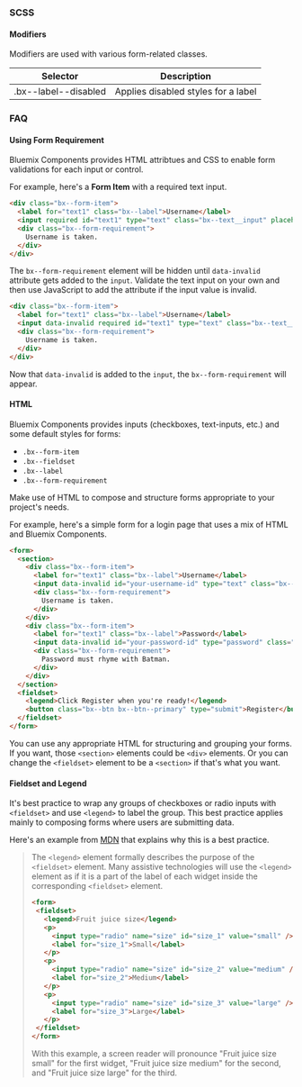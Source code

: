 ### SCSS

#### Modifiers

Modifiers are used with various form-related classes.

| Selector             | Description                         |
| -------------------- | ----------------------------------- |
| .bx--label--disabled | Applies disabled styles for a label |

### FAQ

#### Using Form Requirement

Bluemix Components provides HTML attribtues and CSS to enable form validations for each input or control.

For example, here's a **Form Item** with a required text input.

```html
<div class="bx--form-item">
  <label for="text1" class="bx--label">Username</label>
  <input required id="text1" type="text" class="bx--text__input" placeholder="Enter username here" />
  <div class="bx--form-requirement">
    Username is taken.
  </div>
</div>
```

The `bx--form-requirement` element will be hidden until `data-invalid` attribute gets added to the `input`.
Validate the text input on your own and then use JavaScript to add the attribute if the input value is invalid.

```html
<div class="bx--form-item">
  <label for="text1" class="bx--label">Username</label>
  <input data-invalid required id="text1" type="text" class="bx--text__input" placeholder="Enter username here" />
  <div class="bx--form-requirement">
    Username is taken.
  </div>
</div>
```

Now that `data-invalid` is added to the `input`, the `bx--form-requirement` will appear.

#### HTML

Bluemix Components provides inputs (checkboxes, text-inputs, etc.) and some default styles for forms:

* `.bx--form-item`
* `.bx--fieldset`
* `.bx--label`
* `.bx--form-requirement`

Make use of HTML to compose and structure forms appropriate to your project's needs.

For example, here's a simple form for a login page that uses a mix of HTML and Bluemix Components.

```html
<form>
  <section>
    <div class="bx--form-item">
      <label for="text1" class="bx--label">Username</label>
      <input data-invalid id="your-username-id" type="text" class="bx--text__input" placeholder="Enter username here" />
      <div class="bx--form-requirement">
        Username is taken.
      </div>
    </div>
    <div class="bx--form-item">
      <label for="text1" class="bx--label">Password</label>
      <input data-invalid id="your-password-id" type="password" class="bx--text__input" placeholder="Enter username here" />
      <div class="bx--form-requirement">
        Password must rhyme with Batman.
      </div>
    </div>
  </section>
  <fieldset>
    <legend>Click Register when you're ready!</legend>
    <button class="bx--btn bx--btn--primary" type="submit">Register</button>
  </fieldset>
</form>
```

You can use any appropriate HTML for structuring and grouping your forms.
If you want, those `<section>` elements could be `<div>` elements.
Or you can change the `<fieldset>` element to be a `<section>` if that's what you want.

#### Fieldset and Legend

It's best practice to wrap any groups of checkboxes or radio inputs with `<fieldset>` and use `<legend>` to label the group.
This best practice applies mainly to composing forms where users are submitting data.

Here's an example from [MDN](https://developer.mozilla.org/en-US/docs/Learn/HTML/Forms/How_to_structure_an_HTML_form) that explains why this is a best practice.

> The `<legend>` element formally describes the purpose of the `<fieldset>` element.
> Many assistive technologies will use the `<legend>` element as if it is a part of the label of each widget inside the corresponding `<fieldset>` element.
>
> ```html
> <form>
>  <fieldset>
>    <legend>Fruit juice size</legend>
>    <p>
>      <input type="radio" name="size" id="size_1" value="small" />
>      <label for="size_1">Small</label>
>    </p>
>    <p>
>      <input type="radio" name="size" id="size_2" value="medium" />
>      <label for="size_2">Medium</label>
>    </p>
>    <p>
>      <input type="radio" name="size" id="size_3" value="large" />
>      <label for="size_3">Large</label>
>    </p>
>  </fieldset>
> </form>
> ```
>
> With this example, a screen reader will pronounce "Fruit juice size small" for the first widget, "Fruit juice size medium" for the second, and "Fruit juice size large" for the third.
